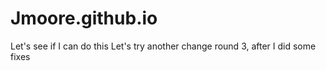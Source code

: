 # Jmoore.github.io

Let's see if I can do this
Let's try another change
round 3, after I did some fixes
